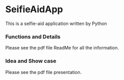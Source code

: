 # SeifieAidApp
This is a selfie-aid application written by Python

### Functions and Details
  Please see the pdf file ReadMe for all the information.
### Idea and Show case
  Please see the pdf file presentation.
